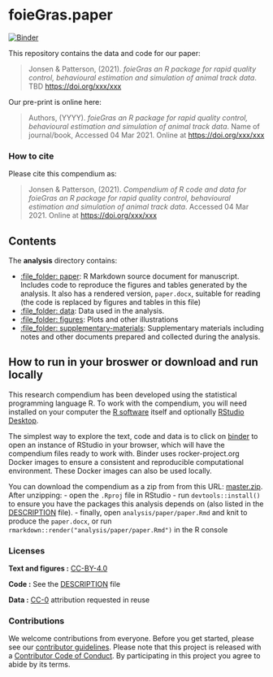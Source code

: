 
<!-- README.md is generated from README.Rmd. Please edit that file -->

# foieGras.paper

[![Binder](https://mybinder.org/badge_logo.svg)](https://mybinder.org/v2/gh/ianjonsen/foieGras.paper/master?urlpath=rstudio)

This repository contains the data and code for our paper:

> Jonsen & Patterson, (2021). *foieGras an R package for rapid quality
> control, behavioural estimation and simulation of animal track data*.
> TBD <https://doi.org/xxx/xxx>

Our pre-print is online here:

> Authors, (YYYY). *foieGras an R package for rapid quality control,
> behavioural estimation and simulation of animal track data*. Name of
> journal/book, Accessed 04 Mar 2021. Online at
> <https://doi.org/xxx/xxx>

### How to cite

Please cite this compendium as:

> Jonsen & Patterson, (2021). *Compendium of R code and data for
> foieGras an R package for rapid quality control, behavioural
> estimation and simulation of animal track data*. Accessed 04 Mar 2021.
> Online at <https://doi.org/xxx/xxx>

## Contents

The **analysis** directory contains:

  - [:file\_folder: paper](/analysis/paper): R Markdown source document
    for manuscript. Includes code to reproduce the figures and tables
    generated by the analysis. It also has a rendered version,
    `paper.docx`, suitable for reading (the code is replaced by figures
    and tables in this file)
  - [:file\_folder: data](/analysis/data): Data used in the analysis.
  - [:file\_folder: figures](/analysis/figures): Plots and other
    illustrations
  - [:file\_folder:
    supplementary-materials](/analysis/supplementary-materials):
    Supplementary materials including notes and other documents prepared
    and collected during the analysis.

## How to run in your broswer or download and run locally

This research compendium has been developed using the statistical
programming language R. To work with the compendium, you will need
installed on your computer the [R
software](https://cloud.r-project.org/) itself and optionally [RStudio
Desktop](https://rstudio.com/products/rstudio/download/).

The simplest way to explore the text, code and data is to click on
[binder](https://mybinder.org/v2/gh/ianjonsen/foieGras.paper/master?urlpath=rstudio)
to open an instance of RStudio in your browser, which will have the
compendium files ready to work with. Binder uses rocker-project.org
Docker images to ensure a consistent and reproducible computational
environment. These Docker images can also be used locally.

You can download the compendium as a zip from from this URL:
[master.zip](/archive/master.zip). After unzipping: - open the `.Rproj`
file in RStudio - run `devtools::install()` to ensure you have the
packages this analysis depends on (also listed in the
[DESCRIPTION](/DESCRIPTION) file). - finally, open
`analysis/paper/paper.Rmd` and knit to produce the `paper.docx`, or run
`rmarkdown::render("analysis/paper/paper.Rmd")` in the R console

### Licenses

**Text and figures :**
[CC-BY-4.0](http://creativecommons.org/licenses/by/4.0/)

**Code :** See the [DESCRIPTION](DESCRIPTION) file

**Data :** [CC-0](http://creativecommons.org/publicdomain/zero/1.0/)
attribution requested in reuse

### Contributions

We welcome contributions from everyone. Before you get started, please
see our [contributor guidelines](CONTRIBUTING.md). Please note that this
project is released with a [Contributor Code of Conduct](CONDUCT.md). By
participating in this project you agree to abide by its terms.
